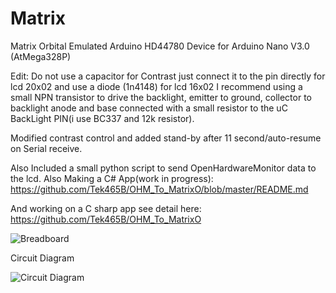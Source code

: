 Matrix
======

Matrix Orbital Emulated Arduino HD44780 Device for Arduino Nano V3.0 (AtMega328P)

Edit: Do not use a capacitor for Contrast just connect it to the pin directly for lcd 20x02 and use a diode (1n4148) for lcd 16x02
I recommend using a small NPN transistor to drive the backlight, emitter to ground, collector to backlight anode and base connected with a small resistor to the uC BackLight PIN(i use BC337 and 12k resistor).

Modified contrast control and added stand-by after 11 second/auto-resume on Serial receive.

Also Included a small python script to send OpenHardwareMonitor data to the lcd.
Also Making a C# App(work in progress): https://github.com/Tek465B/OHM_To_MatrixO/blob/master/README.md

And working on a C sharp app see detail here: https://github.com/Tek465B/OHM_To_MatrixO

![Breadboard](http://s10.postimg.org/roe0sj1ll/tisplay_breadboard.png)

Circuit Diagram

![Circuit Diagram](http://s23.postimg.org/ijjwnjtqz/tisplay_circuit.png)
